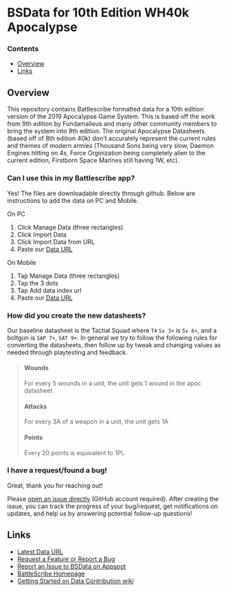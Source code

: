 # BSData for 10th Edition WH40k Apocalypse

### Contents

- [Overview][]
- [Links][]

## Overview

[Overview]: #overview

This repository contains Battlescribe formatted data for a 10th edition version of the 2019 Apocalypse Game System. This is based off the work from 9th edition by Fundamalleus and many other community members to bring the system into 9th edition. The original Apocalypse Datasheets (based off of 8th edition 40k) don't accurately represent the current rules and themes of modern armies (Thousand Sons being very slow, Daemon Engines hitting on 4s, Force Orginization being completely alien to the current edition, Firstborn Space Marines still having 1W, etc).

### Can I use this in my Battlescribe app?

Yes! The files are downloadable directly through github. Below are instructions to add the data on PC and Mobile.

On PC

1. Click Manage Data (three rectangles)
2. Click Import Data
3. Click Import Data from URL
4. Paste our [Data URL][latestRelease]

On Mobile

1. Tap Manage Data (three rectangles)
2. Tap the 3 dots
3. Tap Add data index url
4. Paste our [Data URL][latestRelease]

### How did you create the new datasheets?

Our baseline datasheet is the Tactial Squad where `T4` `Sv 3+` is `Sv 6+`, and a boltgun is `SAP 7+`, `SAT 9+`. In general we try to follow the following rules for converting the datasheets, then follow up by tweak and changing values as needed through playtesting and feedback.

> #### Wounds
> For every 5 wounds in a unit, the unit gets 1 wound in the apoc datasheet
>
> #### Attacks
> For every 3A of a weapon in a unit, the unit gets 1A
>
> #### Points
> Every 20 points is equivalent to 1PL

### I have a request/found a bug!

Great, thank you for reaching out!

Please [open an issue directly][openIssue] (GitHub account required). After creating the issue, you can track the progress of your bug/request, get notifications on updates, and help us by answering potential follow-up questions!

## Links

[Links]: #links

- [Latest Data URL][latestRelease]
- [Request a Feature or Report a Bug][openIssue]
- [Report an Issue to BSData on Appspot][ReportitonAppspot]
- [BattleScribe Homepage][BattleScribeHomepage]
- [Getting Started on Data Contribution wiki][gettingStartedWiki]

[ReportitonAppspot]: http://battlescribedata.appspot.com/#/repo/TemplateDataRepo
[openIssue]: https://github.com/normanthesquid/wh40k-fundapocalypse/issues
[BattleScribehomepage]: http://www.battlescribe.net/
[gettingStartedWiki]: https://github.com/BSData/catalogue-development/wiki/Getting-Started#contributing
[latestRelease]: https://github.com/th3proj3ct/wh40k-apocalypse-10e/releases/download/Release/index.bsi
